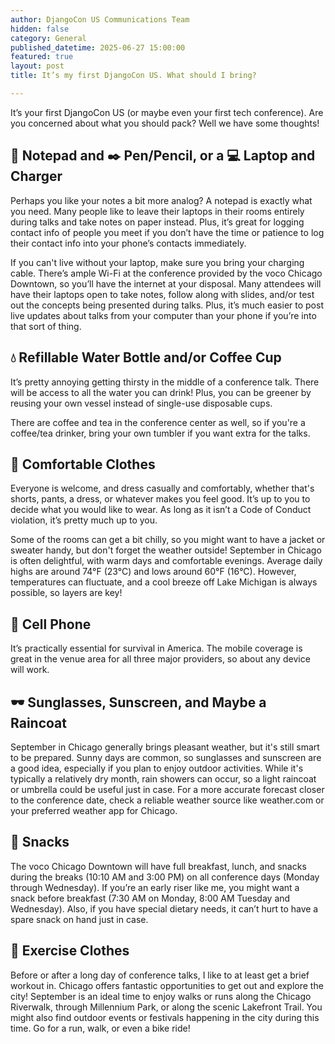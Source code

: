 ```yaml
---
author: DjangoCon US Communications Team
hidden: false
category: General
published_datetime: 2025-06-27 15:00:00
featured: true
layout: post
title: It’s my first DjangoCon US. What should I bring?

---
```

It’s your first DjangoCon US (or maybe even your first tech conference). Are you concerned about what you should pack? Well we have some thoughts!

## 📓 Notepad and ✒️ Pen/Pencil, or a 💻 Laptop and Charger
Perhaps you like your notes a bit more analog? A notepad is exactly what you need. Many people like to leave their laptops in their rooms entirely during talks and take notes on paper instead. Plus, it’s great for logging contact info of people you meet if you don’t have the time or patience to log their contact info into your phone’s contacts immediately.

If you can't live without your laptop, make sure you bring your charging cable. There’s ample Wi-Fi at the conference provided by the voco Chicago Downtown, so you’ll have the internet at your disposal. Many attendees will have their laptops open to take notes, follow along with slides, and/or test out the concepts being presented during talks. Plus, it’s much easier to post live updates about talks from your computer than your phone if you’re into that sort of thing.

## 💧 Refillable Water Bottle and/or Coffee Cup
It’s pretty annoying getting thirsty in the middle of a conference talk. There will be access to all the water you can drink! Plus, you can be greener by reusing your own vessel instead of single-use disposable cups.

There are coffee and tea in the conference center as well, so if you're a coffee/tea drinker, bring your own tumbler if you want extra for the talks.

## 👕 Comfortable Clothes
Everyone is welcome, and dress casually and comfortably, whether that's shorts, pants, a dress, or whatever makes you feel good. It’s up to you to decide what you would like to wear. As long as it isn’t a Code of Conduct violation, it’s pretty much up to you.

Some of the rooms can get a bit chilly, so you might want to have a jacket or sweater handy, but don't forget the weather outside! September in Chicago is often delightful, with warm days and comfortable evenings. Average daily highs are around 74°F (23°C) and lows around 60°F (16°C). However, temperatures can fluctuate, and a cool breeze off Lake Michigan is always possible, so layers are key!

## 📱 Cell Phone
It’s practically essential for survival in America. The mobile coverage is great in the venue area for all three major providers, so about any device will work.

## 🕶️ Sunglasses, Sunscreen, and Maybe a Raincoat
September in Chicago generally brings pleasant weather, but it's still smart to be prepared. Sunny days are common, so  sunglasses and sunscreen are a good idea, especially if you plan to enjoy outdoor activities. While it's typically a relatively dry month, rain showers can occur, so a light raincoat or umbrella could be useful just in case. For a more accurate forecast closer to the conference date, check a reliable weather source like weather.com or your preferred weather app for Chicago.

## 🍿 Snacks
The voco Chicago Downtown will have full breakfast, lunch, and snacks during the breaks (10:10 AM and 3:00 PM) on all conference days (Monday through Wednesday). If you’re an early riser like me, you might want a snack before breakfast (7:30 AM on Monday, 8:00 AM Tuesday and Wednesday). Also, if you have special dietary needs, it can’t hurt to have a spare snack on hand just in case.

## 🎽 Exercise Clothes
Before or after a long day of conference talks, I like to at least get a brief workout in. Chicago offers fantastic opportunities to get out and explore the city! September is an ideal time to enjoy walks or runs along the Chicago Riverwalk, through Millennium Park, or along the scenic Lakefront Trail. You might also find outdoor events or festivals happening in the city during this time. Go for a run, walk, or even a bike ride!
